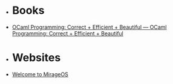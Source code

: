 - # Books
- [OCaml Programming: Correct + Efficient + Beautiful — OCaml Programming: Correct + Efficient + Beautiful](https://cs3110.github.io/textbook/cover.html)
- # Websites
- [Welcome to MirageOS](https://mirage.io)